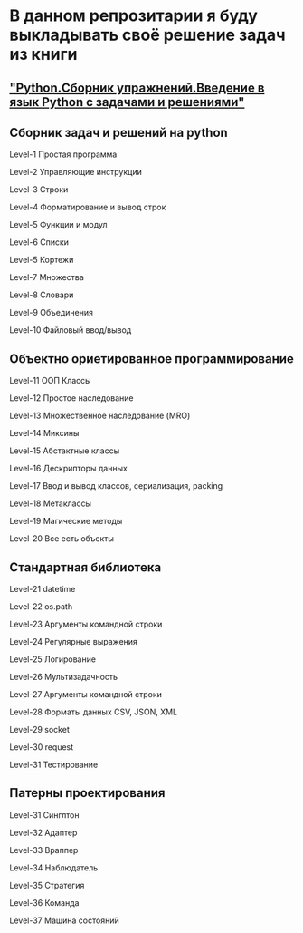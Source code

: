 # В данном репрозитарии я буду выкладывать своё решение задач из книги 

## ["Python.Сборник упражнений.Введение в язык Python с задачами и решениями"](https://www.chitai-gorod.ru/catalog/book/2838562/)

## Сборник задач и решений на python

Level-1 Простая программа

Level-2 Управляющие инструкции

Level-3 Строки

Level-4 Форматирование и вывод строк

Level-5 Функции и модул

Level-6 Списки

Level-5 Кортежи

Level-7 Множества

Level-8 Словари

Level-9 Объединения

Level-10 Файловый ввод/вывод

## Объектно ориетированное программирование

Level-11 ООП Классы

Level-12 Простое наследование

Level-13 Множественное наследование (MRO)

Level-14 Миксины

Level-15 Абстактные классы

Level-16 Дескрипторы данных

Level-17 Ввод и вывод классов, сериализация, packing

Level-18 Метаклассы

Level-19 Магические методы

Level-20 Все есть объекты


## Стандартная библиотека

Level-21 datetime

Level-22 os.path

Level-23 Аргументы командной строки

Level-24 Регулярные выражения

Level-25 Логирование

Level-26 Мультизадачность

Level-27 Аргументы командной строки

Level-28 Форматы данных CSV, JSON, XML

Level-29 socket

Level-30 request

Level-31 Тестирование

## Патерны проектирования

Level-31 Синглтон

Level-32 Адаптер

Level-33 Враппер

Level-34 Наблюдатель

Level-35 Стратегия

Level-36 Команда

Level-37 Машина состояний
